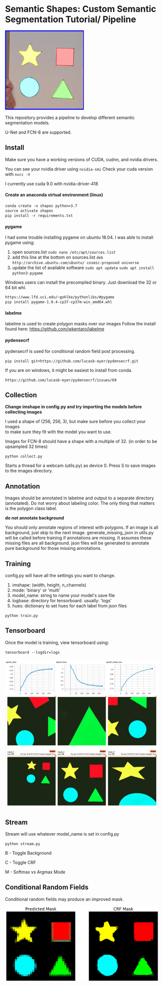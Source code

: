 # Semantic Shapes: Custom Semantic Segmentation Tutorial/ Pipeline

![demo](docs/images/demo.gif)

This repository provides a pipeline to develop different semantic segmentation models.

U-Net and FCN-8 are supported.

## Install

Make sure you have a working versions of CUDA, cudnn, and nvidia drivers.

You can see your nvidia driver using `nvidia-smi`
Check your cuda version with `nvcc -V`

I currently use cuda 9.0 with nvidia-driver-418

#### Create an anaconda virtual environment (linux)

```
conda create -n shapes python=3.7
source activate shapes
pip install -r requirements.txt
```

#### pygame

I had some trouble installing pygame on ubuntu 18.04.
I was able to install pygame using:

1. open sources.list
`sudo nano /etc/apt/sources.list`
2. add this line at the bottom on sources.list
`deb http://archive.ubuntu.com/ubuntu/ cosmic-proposed universe`
3. update the list of available software
`sudo apt update`
`sudo apt install python3-pygame`

Windows users can install the precompiled binary.
Just download the 32 or 64 bit whl.

```
https://www.lfd.uci.edu/~gohlke/pythonlibs/#pygame
pip install pygame‑1.9.4‑cp37‑cp37m‑win_amd64.whl
```

#### labelme

labelme is used to create polygon masks over our images
Follow the install found here: https://github.com/wkentaro/labelme

#### pydensecrf

pydensecrf is used for conditional random field post processing.

`pip install git+https://github.com/lucasb-eyer/pydensecrf.git`

If you are on windows, it might be easiest to install from conda.

`https://github.com/lucasb-eyer/pydensecrf/issues/69`

## Collection

**Change imshape in config.py and try importing the models before collecting images**

I used a shape of (256, 256, 3), but make sure before you collect your images\
to make sure they fit with the model you want to use.

Images for FCN-8 should have a shape with a multiple of 32. (in order to be upsampled 32 times)

`python collect.py`

Starts a thread for a webcam (utils.py) as device 0. Press S to save images to the images directory.

## Annotation

Images should be annotated in labelme and output to a separate directory (annotated).
Do not worry about labeling color. The only thing that matters is the polygon class label.

**do not annotate background**

You should only annotate regions of interest with polygons.
If an image is all background, just skip to the next image.
generate_missing_json in utils.py will be called before training if annotations are missing.
It assumes these missing files are all background.
json files will be generated to annotate pure background for those missing annotations.

## Training

config.py will have all the settings you want to change.

1. imshape: (width, height, n_channels)
2. mode: 'binary' or 'multi'
3. model_name: string to name your model's save file
4. logbase: directory for tensorboard. usually: 'logs'
5. hues: dictionary to set hues for each label from json files

`python train.py`

## Tensorboard

Once the model is training, view tensorboard using:

`tensorboard --logdir=logs`

![scalars_tab](docs/images/scalars.png)
![image_tab](docs/images/multi_semantic.png)

## Stream

Stream will use whatever model_name is set in config.py

`python stream.py`

B - Toggle Background

C - Toggle CRF

M - Softmax vs Argmax Mode

## Conditional Random Fields

Conditional random fields may produce an improved mask.

![crf](docs/images/crf.png)
